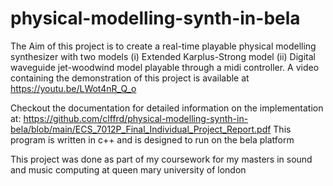 # physical-modelling-synth-in-bela
The Aim of this project is to create a real-time playable physical modelling synthesizer with two
models (i) Extended Karplus-Strong model (ii) Digital waveguide jet-woodwind model playable
through a midi controller. A video containing the demonstration of this project is available at
https://youtu.be/LWot4nR_Q_o

Checkout the documentation for detailed information on the implementation at: https://github.com/clffrd/physical-modelling-synth-in-bela/blob/main/ECS_7012P_Final_Individual_Project_Report.pdf 
This program is written in c++ and is designed to run on the bela platform

This project was done as part of my coursework for my masters in sound and music computing at queen mary university of london
